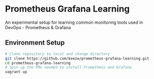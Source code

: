 # Prometheus Grafana Learning
An experimental setup for learning common monitoring tools used in DevOps - Prometheus & Grafana

## Environment Setup
```sh
# Clone repository to local and change directory
git clone https://github.com/keezw/prometheus-grafana-learning.git
cd prometheus-grafana-learning
# Spin up the VMs needed to install Prometheus and Grafana
vagrant up
```